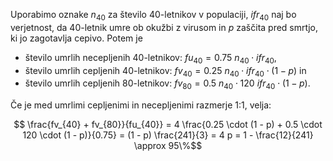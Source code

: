 Uporabimo oznake $n_{40}$ za število 40-letnikov v populaciji, $ifr_{40}$ naj
bo verjetnost, da 40-letnik umre ob okužbi z virusom in $p$ zaščita pred smrtjo,
ki jo zagotavlja cepivo. Potem je

- število umrlih necepljenih 40-letnikov: $`fu_{40} = 0.75~n_{40} \cdot ifr_{40}`$,
- število umrlih cepljenih 40-letnikov: $`fv_{40} = 0.25~n_{40} \cdot ifr_{40} \cdot (1 - p)`$ in
- število umrlih cepljenih 80-letnikov: $`fv_{80} = 0.5~n_{40} \cdot 120~ifr_{40} \cdot (1 - p)`$.

Če je med umrlimi cepljenimi in necepljenimi razmerje 1:1, velja:

```math
  \frac{fv_{40} + fv_{80}}{fu_{40}} = 4
  \frac{0.25 \cdot (1 - p) + 0.5 \cdot 120 \cdot (1 - p)}{0.75}
= (1 - p) \frac{241}{3} = 4
  p = 1 - \frac{12}{241} \approx 95\%
```
